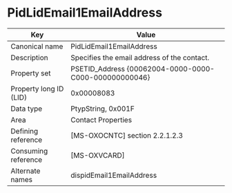 # PidLidEmail1EmailAddress

| Key | Value |
|---|---|
| Canonical name | PidLidEmail1EmailAddress |
| Description | Specifies the email address of the contact. |
| Property set | PSETID_Address {00062004-0000-0000-C000-000000000046} |
| Property long ID (LID) | 0x00008083 |
| Data type | PtypString, 0x001F |
| Area | Contact Properties |
| Defining reference | [MS-OXOCNTC] section 2.2.1.2.3 |
| Consuming reference | [MS-OXVCARD] |
| Alternate names | dispidEmail1EmailAddress |
